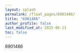 ```yaml
---
layout: splash
permalink: /float_pages/6901486/
title: "6901486"
author_profile: false
last_modified_at: 2025-06-13
toc: false
---
```

 
6901486
